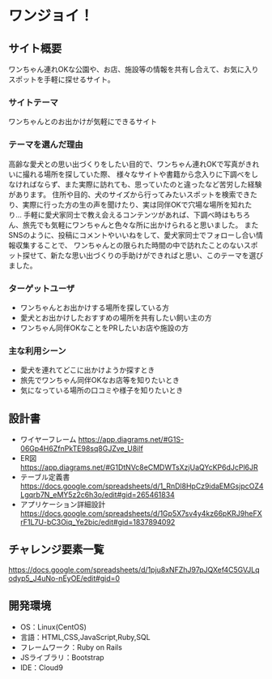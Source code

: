 # ワンジョイ！

## サイト概要
ワンちゃん連れOKな公園や、お店、施設等の情報を共有し合えて、お気に入りスポットを手軽に探せるサイト。

### サイトテーマ
ワンちゃんとのお出かけが気軽にできるサイト

### テーマを選んだ理由
高齢な愛犬との思い出づくりをしたい目的で、ワンちゃん連れOKで写真がきれいに撮れる場所を探していた際、
様々なサイトや書籍から念入りに下調べをしなければならず、また実際に訪れても、思っていたのと違ったなど苦労した経験があります。
住所や目的、犬のサイズから行ってみたいスポットを検索できたり、実際に行った方の生の声を聞けたり、実は同伴OKで穴場な場所を知れたり…
手軽に愛犬家同士で教え会えるコンテンツがあれば、下調べ時はもちろん、旅先でも気軽にワンちゃんと色々な所に出かけられると思いました。
またSNSのように、投稿にコメントやいいねをして、愛犬家同士でフォローし合い情報収集することで、
ワンちゃんとの限られた時間の中で訪れたことのないスポット探せて、新たな思い出づくりの手助けができればと思い、このテーマを選びました。

### ターゲットユーザ
- ワンちゃんとお出かけする場所を探している方
- 愛犬とお出かけしたおすすめの場所を共有したい飼い主の方
- ワンちゃん同伴OKなことをPRしたいお店や施設の方

### 主な利用シーン
- 愛犬を連れてどこに出かけようか探すとき
- 旅先でワンちゃん同伴OKなお店等を知りたいとき
- 気になっている場所の口コミや様子を知りたいとき

## 設計書
- ワイヤーフレーム  https://app.diagrams.net/#G1S-06Gp4H6ZfnPkTE98sq8GJZve_U8ilf
- ER図  https://app.diagrams.net/#G1DtNVc8eCMDWTsXzjUaQYcKP6dJcPl6JR
- テーブル定義書  https://docs.google.com/spreadsheets/d/1_RnDl8HpCz9idaEMGsjpcOZ4Lgqrb7N_eMY5z2c6h3o/edit#gid=265461834
- アプリケーション詳細設計  https://docs.google.com/spreadsheets/d/1Gp5X7sv4y4kz66pKRJ9heFXrF1L7U-bC3Oiq_Ye2bic/edit#gid=1837894092

## チャレンジ要素一覧
https://docs.google.com/spreadsheets/d/1pju8xNFZhJ97pJQXef4C5GVJLqodyp5_J4uNo-nEyOE/edit#gid=0


## 開発環境
- OS：Linux(CentOS)
- 言語：HTML,CSS,JavaScript,Ruby,SQL
- フレームワーク：Ruby on Rails
- JSライブラリ：Bootstrap
- IDE：Cloud9

